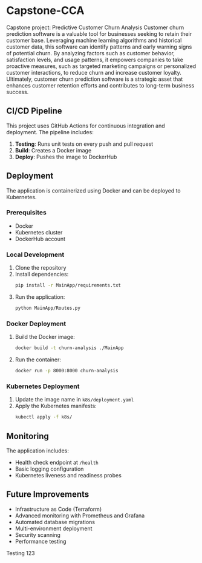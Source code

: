 # Capstone-CCA
Capstone project: Predictive Customer Churn Analysis
Customer churn prediction software is a valuable tool for businesses seeking to retain their customer base. Leveraging machine learning algorithms and historical customer data, this software can identify patterns and early warning signs of potential churn. By analyzing factors such as customer behavior, satisfaction levels, and usage patterns, it empowers companies to take proactive measures, such as targeted marketing campaigns or personalized customer interactions, to reduce churn and increase customer loyalty. Ultimately, customer churn prediction software is a strategic asset that enhances customer retention efforts and contributes to long-term business success.

## CI/CD Pipeline

This project uses GitHub Actions for continuous integration and deployment. The pipeline includes:

1. **Testing**: Runs unit tests on every push and pull request
2. **Build**: Creates a Docker image
3. **Deploy**: Pushes the image to DockerHub

## Deployment

The application is containerized using Docker and can be deployed to Kubernetes.

### Prerequisites

- Docker
- Kubernetes cluster
- DockerHub account

### Local Development

1. Clone the repository
2. Install dependencies:
   ```bash
   pip install -r MainApp/requirements.txt
   ```
3. Run the application:
   ```bash
   python MainApp/Routes.py
   ```

### Docker Deployment

1. Build the Docker image:
   ```bash
   docker build -t churn-analysis ./MainApp
   ```
2. Run the container:
   ```bash
   docker run -p 8000:8000 churn-analysis
   ```

### Kubernetes Deployment

1. Update the image name in `k8s/deployment.yaml`
2. Apply the Kubernetes manifests:
   ```bash
   kubectl apply -f k8s/
   ```

## Monitoring

The application includes:
- Health check endpoint at `/health`
- Basic logging configuration
- Kubernetes liveness and readiness probes

## Future Improvements

- Infrastructure as Code (Terraform)
- Advanced monitoring with Prometheus and Grafana
- Automated database migrations
- Multi-environment deployment
- Security scanning
- Performance testing

Testing 123
